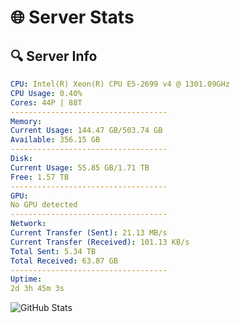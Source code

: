 # 🌐 Server Stats
## 🔍 Server Info
```yaml
CPU: Intel(R) Xeon(R) CPU E5-2699 v4 @ 1301.09GHz
CPU Usage: 0.40%
Cores: 44P | 88T
-----------------------------------
Memory:
Current Usage: 144.47 GB/503.74 GB
Available: 356.15 GB
-----------------------------------
Disk:
Current Usage: 55.85 GB/1.71 TB
Free: 1.57 TB
-----------------------------------
GPU:
No GPU detected
-----------------------------------
Network:
Current Transfer (Sent): 21.13 MB/s
Current Transfer (Received): 101.13 KB/s
Total Sent: 5.34 TB
Total Received: 63.87 GB
-----------------------------------
Uptime:
2d 3h 45m 3s
```
![GitHub Stats](https://img.shields.io/badge/Updated-2025-03-10_01:07:52-blue)